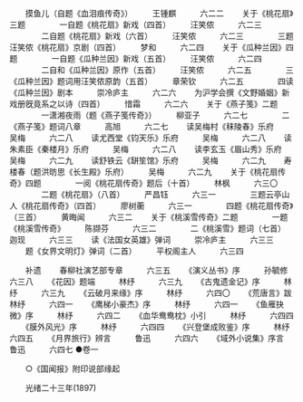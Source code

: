 <!-- { "loadSidebar": true } -->
　　摸鱼儿（自题《血泪痕传奇》）　　　王锺麒　　　六二二 
　　关于《桃花扇》三题 
　　　　一自题《桃花扇》新戏（四首）　　　汪笑侬　　　六二三 
　　　　二自题《桃花扇》新戏（六首）　　　汪笑侬　　　六二三 
　　　　三题汪笑侬《桃花扇》京剧（四首）　　　梦和　　　六二四 
　　关于《瓜种兰因》四题 
　　　　一自题《瓜种兰因》新戏（五首）　　　汪笑侬　　　六二四 
　　　　二自和《瓜种兰因》原作（五首）　　　汪笑侬　　　六二五 
　　　　三《瓜种兰因》题词用汪笑侬原韵（五首）　　　章荣钦　　　六二五 
　　　　四读《瓜种兰因》剧本　　　崇冷庐主　　　六二六 
　　为沪学会撰《文野婚姻》新戏册旣竟系之以诗（四首）　　　惜霜　　　六二六 
　　关于《燕子笺》二题 
　　　　一潇湘夜雨（题《燕子笺传奇》）　　　柳亚子　　　六二七 
　　　　二《燕子笺》题词八章　　　高旭　　　六二七 
　　读吴梅村《秣陵春》乐府　　　吴梅　　　六二八 
　　读尤西堂《钧天乐》乐府　　　吴梅　　　六二八 
　　读朱素臣《秦楼月》乐府　　　吴梅　　　六二八 
　　读李玄玉《眉山秀》乐府　　　吴梅　　　六二九 
　　读舒铁云《缾笙馆》乐府　　　吴梅　　　六二九 
　　寿楼春（题洪昉思《长生殿》乐府）　　　吴梅　　　六二九 
　　关于《桃花扇传奇》四题 
　　　　一阅《桃花扇传奇》题后（十首）　　　林枫　　　六三〇 
　　　　二题《桃花扇》（八首）　　　严昌钰　　　六三一 
　　　　三题云亭山人《桃花扇传奇》（四首）　　　廖树蘅　　　六三一 
　　　　四题《桃花扇传奇》（三首）　　　黄晦闻　　　六三二 
　　关于《桃溪雪传奇》二题 
　　　　一题《桃溪雪传奇》　　　陈撷芬　　　六三二 
　　　　二《桃溪雪》题词（七首）　　　迦现　　　六三三 
　　读《法国女英雄》弹词　　　崇冷庐主　　　六三三 
　　题《女界文明灯》弹词（二首）　　　平权阁主人　　　六三四 

　　补遗 
　　春柳社演艺部专章　　　六三五 
　　《演义丛书》序　　　孙毓修　　　六三八 
　　《花因》题端　　　林纾　　　六三九 
　　《古鬼遗金记》序　　　林纾　　　六三九 
　　《云破月来缘》序　　　林纾　　　六四〇 
　　《荒唐言》跋　　　林纾　　　六四一 
　　《鹰梯小豪杰》序　　　林纾　　　六四一 
　　《鱼雁抉微》序　　　林纾　　　六四二 
　　《血华鸯鸯枕》小引　　　林纾　　　六四四 
　　《膜外风光》序　　　林纾　　　六四四 
　　《兴登堡成败鉴》序　　　林纾　　　六四五 
　　《月界旅行》辨言　　　鲁迅　　　六四六 
　　《域外小说集》序言　　　鲁迅　　　六四七
●卷一 

　　○《国闻报》附印说部缘起 

　　光绪二十三年(1897) 
